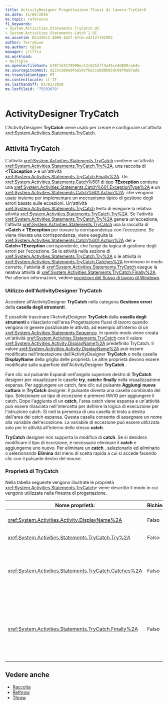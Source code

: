 ```yaml
---
title: ActivityDesigner Progettazione flussi di lavoro-TryCatch
ms.date: 11/04/2016
ms.topic: reference
f1_keywords:
- System.Activities.Statements.TryCatch.UI
- System.Activities.Statements.Catch`1.UI
ms.assetid: 02a326c2-4009-442f-b7cb-e42121fd2992
author: TerryGLee
ms.author: tglee
manager: jillfra
ms.workload:
- multiple
ms.openlocfilehash: b70f1d3174990ec12c621dff4a45ce4d899ceb4e
ms.sourcegitcommit: d233ca00ad45e50cf62cca0d0b95dc69f0a87ad6
ms.translationtype: MT
ms.contentlocale: it-IT
ms.lasthandoff: 01/01/2020
ms.locfileid: "75593070"
---
```

# <a name="trycatch-activity-designer"></a>ActivityDesigner TryCatch

L'ActivityDesigner **TryCatch** viene usato per creare e configurare un'attività <xref:System.Activities.Statements.TryCatch>.

## <a name="the-trycatch-activity"></a>Attività TryCatch
 L'attività <xref:System.Activities.Statements.TryCatch> contiene un'attività <xref:System.Activities.Statements.TryCatch.Try%2A>, una raccolta di **\<TException >** e un'attività <xref:System.Activities.Statements.TryCatch.Finally%2A>. Un <xref:System.Activities.Statements.Catch%601> di tipo **TException** contiene una <xref:System.Activities.Statements.Catch%601.ExceptionType%2A> e un <xref:System.Activities.Statements.Catch%601.Action%2A>. che vengono usate insieme per implementare un meccanismo tipico di gestione degli errori basato sulle eccezioni. Un'attività <xref:System.Activities.Statements.TryCatch> tenta di eseguire la relativa attività <xref:System.Activities.Statements.TryCatch.Try%2A>. Se l'attività <xref:System.Activities.Statements.TryCatch.Try%2A> genera un'eccezione, l'attività <xref:System.Activities.Statements.TryCatch> usa la raccolta di **\>Catch < TException** per trovare la corrispondenza con l'eccezione. Se viene rilevata una corrispondenza, viene eseguita la <xref:System.Activities.Statements.Catch%601.Action%2A> del **> Catch\<TException** corrispondente, che funge da logica di gestione degli errori per l'eccezione. Se le attività nella sezione di <xref:System.Activities.Statements.TryCatch.Try%2A> o le attività in <xref:System.Activities.Statements.TryCatch.Catches%2A> terminano in modo corretto, l'attività di <xref:System.Activities.Statements.TryCatch> esegue la relativa attività di <xref:System.Activities.Statements.TryCatch.Finally%2A>. Per ulteriori informazioni, vedere [eccezioni del flusso di lavoro di Windows](/dotnet/framework/windows-workflow-foundation/exceptions).

### <a name="using-the-trycatch-activity-designer"></a>Utilizzo dell'ActivityDesigner TryCatch

Accedere all'ActivityDesigner **TryCatch** nella categoria **Gestione errori** della **casella degli strumenti**.

È possibile trascinare l'ActivityDesigner **TryCatch** dalla **casella degli strumenti** e rilasciarlo nell'area Progettazione flussi di lavoro quando vengono in genere posizionate le attività, ad esempio all'interno di un <xref:System.Activities.Statements.Sequence>. In questo modo viene creata un'attività <xref:System.Activities.Statements.TryCatch> con il valore <xref:System.Activities.Activity.DisplayName%2A> predefinito TryCatch. Il valore <xref:System.Activities.Activity.DisplayName%2A> può essere modificato nell'intestazione dell'ActivityDesigner **TryCatch** o nella casella **DisplayName** della griglia delle proprietà. Le altre proprietà devono essere modificate sulla superficie dell'ActivityDesigner **TryCatch** .

Fare clic sul pulsante Espandi nell'angolo superiore destro di **TryCatch** designer per visualizzare le caselle **try**, **catch**e **finally** nella visualizzazione espansa. Per aggiungere un catch, fare clic sul pulsante **Aggiungi nuova cattura** in **TryCatch** designer. Il pulsante diventa una casella combinata del tipo. Selezionare un tipo di eccezione e premere INVIO per aggiungere il catch. Dopo l'aggiunta di un **catch**, l'area catch viene espansa e un'attività può essere rilasciata nell'intercetta per definire la logica di esecuzione per l'istruzione catch. Si noti la presenza di una casella di testo a destra dell'area dei catch espansa. Questa casella consente di assegnare un nome alla variabile dell'eccezione. La variabile di eccezione può essere utilizzata solo per le attività all'interno dello stesso **catch**.

**TryCatch** designer non supporta la modifica di **catch**. Se si desidera modificare il tipo di eccezione, è necessario eliminare il **catch** e aggiungerne uno nuovo. Per eliminare un **catch** , selezionarlo ed eliminarlo o selezionando **Elimina** dal menu di scelta rapida a cui si accede facendo clic con il pulsante destro del mouse.

### <a name="the-trycatch-properties"></a>Proprietà di TryCatch

Nella tabella seguente vengono illustrate le proprietà <xref:System.Activities.Statements.TryCatch>e viene descritto il modo in cui vengono utilizzate nella finestra di progettazione.

|Nome proprietà:|Richiesto|Usage|
|-|--------------|-|
|<xref:System.Activities.Activity.DisplayName%2A>|Falso|Specifica il nome descrittivo facoltativo dell'attività <xref:System.Activities.Statements.TryCatch>. Il percorso predefinito è TryCatch.|
|<xref:System.Activities.Statements.TryCatch.Try%2A>|Falso|L'attività è stata eseguita per prima quando viene eseguito <xref:System.Activities.Statements.TryCatch>.|
|<xref:System.Activities.Statements.TryCatch.Catches%2A>|Falso|Raccolta di elementi **catch** da verificare quando l'attività <xref:System.Activities.Statements.TryCatch.Try%2A> genera un'eccezione.<br /><br /> È necessario aggiungere almeno un'attività in <xref:System.Activities.Statements.TryCatch.Catches%2A> o un'attività nel blocco <xref:System.Activities.Statements.TryCatch.Finally%2A>.|
|<xref:System.Activities.Statements.TryCatch.Finally%2A>|Falso|L'attività da eseguire quando <xref:System.Activities.Statements.TryCatch.Try%2A> e qualsiasi attività necessaria nella raccolta <xref:System.Activities.Statements.TryCatch.Catches%2A> completano l'esecuzione.<br /><br /> È necessario aggiungere almeno un'attività in <xref:System.Activities.Statements.TryCatch.Catches%2A> o un'attività nel blocco <xref:System.Activities.Statements.TryCatch.Finally%2A>.|

## <a name="see-also"></a>Vedere anche

- [Raccolta](../workflow-designer/collection-activity-designers.md)
- [Rethrow](../workflow-designer/rethrow-activity-designer.md)
- [Throw](../workflow-designer/throw-activity-designer.md)
